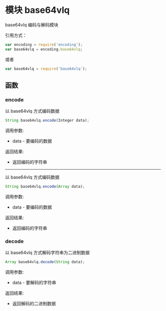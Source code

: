 # 模块 base64vlq
base64vlq 编码与解码模块

引用方式：
```JavaScript
var encoding = require('encoding');
var base64vlq = encoding.base64vlq;
```
或者
```JavaScript
var base64vlq = require('base64vlq');
```
## 函数
        
### encode
以 base64vlq 方式编码数据
```JavaScript
String base64vlq.encode(Integer data);
```

调用参数:
* data - 要编码的数据

返回结果:
* 返回编码的字符串

--------------------------
以 base64vlq 方式编码数据
```JavaScript
String base64vlq.encode(Array data);
```

调用参数:
* data - 要编码的数据

返回结果:
* 返回编码的字符串

### decode
以 base64vlq 方式解码字符串为二进制数据
```JavaScript
Array base64vlq.decode(String data);
```

调用参数:
* data - 要解码的字符串

返回结果:
* 返回解码的二进制数据

